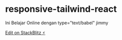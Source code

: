 # responsive-tailwind-react

Ini Belajar Online dengan type="text/babel" jimmy

[Edit on StackBlitz ⚡️](https://stackblitz.com/edit/web-platform-bhcxjp)
